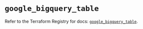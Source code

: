 # `google_bigquery_table`

Refer to the Terraform Registry for docs: [`google_bigquery_table`](https://registry.terraform.io/providers/hashicorp/google/6.6.0/docs/resources/bigquery_table).
